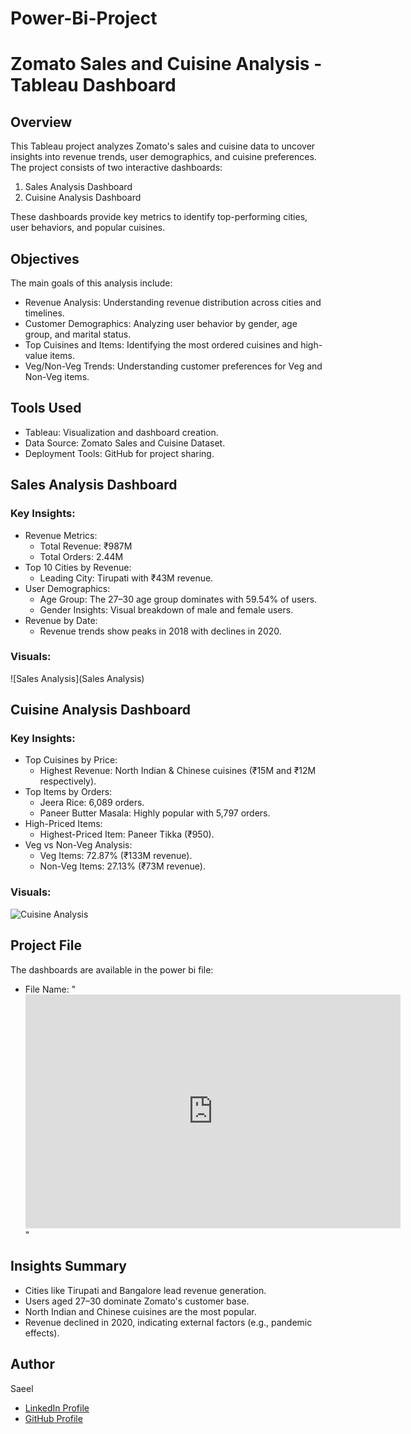 # Power-Bi-Project
# Zomato Sales and Cuisine Analysis - Tableau Dashboard

## Overview
This Tableau project analyzes Zomato's sales and cuisine data to uncover insights into revenue trends, user demographics, and cuisine preferences. The project consists of two interactive dashboards:  
1. Sales Analysis Dashboard  
2. Cuisine Analysis Dashboard  

These dashboards provide key metrics to identify top-performing cities, user behaviors, and popular cuisines.

## Objectives
The main goals of this analysis include:  
- Revenue Analysis: Understanding revenue distribution across cities and timelines.  
- Customer Demographics: Analyzing user behavior by gender, age group, and marital status.  
- Top Cuisines and Items: Identifying the most ordered cuisines and high-value items.  
- Veg/Non-Veg Trends: Understanding customer preferences for Veg and Non-Veg items.  

## Tools Used
- Tableau: Visualization and dashboard creation.  
- Data Source: Zomato Sales and Cuisine Dataset.  
- Deployment Tools: GitHub for project sharing.  

## Sales Analysis Dashboard  
### Key Insights:
- Revenue Metrics:  
   - Total Revenue: ₹987M  
   - Total Orders: 2.44M  
- Top 10 Cities by Revenue:  
   - Leading City: Tirupati with ₹43M revenue.  
- User Demographics:  
   - Age Group: The 27–30 age group dominates with 59.54% of users.  
   - Gender Insights: Visual breakdown of male and female users.  
- Revenue by Date:  
   - Revenue trends show peaks in 2018 with declines in 2020.  

### Visuals:
![Sales Analysis](Sales Analysis)

## Cuisine Analysis Dashboard  
### Key Insights:
- Top Cuisines by Price:  
   - Highest Revenue: North Indian & Chinese cuisines (₹15M and ₹12M respectively).  
- Top Items by Orders:  
   - Jeera Rice: 6,089 orders.  
   - Paneer Butter Masala: Highly popular with 5,797 orders.  
- High-Priced Items:  
   - Highest-Priced Item: Paneer Tikka (₹950).  
- Veg vs Non-Veg Analysis:  
   - Veg Items: 72.87% (₹133M revenue).  
   - Non-Veg Items: 27.13% (₹73M revenue).  

### Visuals:
![Cuisine Analysis](./Images/Screenshot_2024-12-17_001503.png)

## Project File
The dashboards are available in the power bi file:  
- File Name: "<iframe title="Zomato Data Analysis Project" width="600" height="373.5" src="https://app.powerbi.com/view?r=eyJrIjoiMmM3ZWQ5M2QtMzM5YS00NTQ5LWE0MDgtNjM1ZmQ3ZDdhMjg5IiwidCI6ImRmODY3OWNkLWE4MGUtNDVkOC05OWFjLWM4M2VkN2ZmOTVhMCJ9" frameborder="0" allowFullScreen="true"></iframe>"

## Insights Summary
- Cities like Tirupati and Bangalore lead revenue generation.  
- Users aged 27–30 dominate Zomato's customer base.  
- North Indian and Chinese cuisines are the most popular.  
- Revenue declined in 2020, indicating external factors (e.g., pandemic effects).  


## Author
Saeel
- [LinkedIn Profile](#)  
- [GitHub Profile](#)
